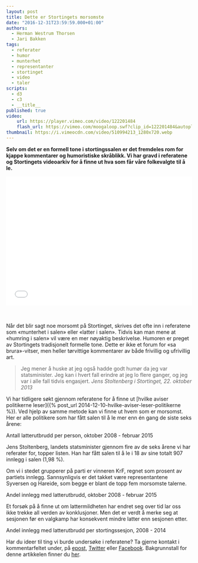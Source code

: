 ```yaml
---
layout: post
title: Dette er Stortingets morsomste
date: "2016-12-31T23:59:59.000+01:00"
authors:
  - Herman Westrum Thorsen
  - Jari Bakken
tags:
  - referater
  - humor
  - munterhet
  - representanter
  - stortinget
  - video
  - taler
scripts:
  - d3
  - c3
  - __title__
published: true
video:
    url: https://player.vimeo.com/video/122201484
    flash_url: https://vimeo.com/moogaloop.swf?clip_id=122201484&autoplay=1
thumbnail: https://i.vimeocdn.com/video/510994213_1280x720.webp
---
```


**Selv om det er en formell tone i stortingssalen er det fremdeles rom for kjappe kommentarer og humoristiske skråblikk. Vi har gravd i referatene og Stortingets videoarkiv for å finne ut hva som får våre folkevalgte til å le.**

<iframe
    src="{{ page.video.url }}"
    width="100%"
    height="350"
    frameborder="0"
    style="padding-bottom: 2rem;"
    webkitallowfullscreen
    mozallowfullscreen
    allowfullscreen>
</iframe>

Når det blir sagt noe morsomt på Stortinget, skrives det ofte inn i referatene som «munterhet i salen» eller «latter i salen». Tidvis kan man mene at «humring i salen» vil være en mer nøyaktig beskrivelse. Humoren er preget av Stortingets tradisjonelt formelle tone. Dette er ikke et forum for «sa brura»-vitser, men heller tørvittige kommentarer av både frivillig og ufrivillig art.

> Jeg mener å huske at jeg også hadde godt humør da jeg var statsminister. Jeg kan i hvert fall erindre at jeg lo flere ganger, og jeg var i alle fall tidvis engasjert.
> <cite>Jens Stoltenberg i Stortinget, 22. oktober 2013</cite>

Vi har tidligere søkt gjennom referatene for å finne ut [hvilke aviser politikerne leser]({% post_url 2014-12-10-hvilke-aviser-leser-politikerne %}). Ved hjelp av samme metode kan vi finne ut hvem som er morsomst. Her er alle politikere som har fått salen til å le mer enn én gang de siste seks årene:

<div class="om-munterhet-representative-chart"></div>
<figcaption class="text-center">Antall latterutbrudd per person, oktober 2008 - februar 2015</figcaption>

Jens Stoltenberg, landets statsminister gjennom fire av de seks årene vi har referater for, topper listen. Han har fått salen til å le i 18 av sine totalt 907 innlegg i salen (1,98 %).

Om vi i stedet grupperer på parti er vinneren KrF, regnet som prosent av partiets innlegg. Sannsynligvis er det takket være representantene Syversen og Hareide, som begge er blant de topp fem morsomste talerne.

<div class="om-munterhet-party-percent-chart"></div>
<figcaption class="text-center">Andel innlegg med latterutbrudd, oktober 2008 - februar 2015</figcaption>

Et forsøk på å finne ut om lattermildheten har endret seg over tid lar oss ikke trekke all verden av konklusjoner. Men det er verdt å merke seg at sesjonen før en valgkamp har konsekvent mindre latter enn sesjonen etter.

<div class="om-munterhet-timeline-chart"></div>
<figcaption class="text-center">Andel innlegg med latterutbrudd per stortingssesjon, 2008 - 2014</figcaption>

Har du ideer til ting vi burde undersøke i referatene? Ta gjerne kontakt i kommentarfeltet under, på [epost](mailto:jari@holderdeord.no), [Twitter](https://twitter.com/holderdeord) eller [Facebook](https://facebook.com/holderdeord). Bakgrunnstall for denne artikkelen finner du [her](https://docs.google.com/spreadsheets/d/1ibIUhKuq-h1QL_LwTYoVuKeClm59HwLSRjcyVsm6__U/edit?usp=sharing).
